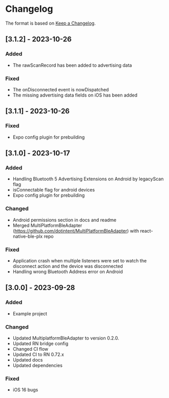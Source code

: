 # Changelog

The format is based on [Keep a Changelog](https://keepachangelog.com/en/1.1.0/).

## [3.1.2] - 2023-10-26

### Added

- The rawScanRecord has been added to advertising data

### Fixed

- The onDisconnected event is nowDispatched
- The missing advertising data fields on iOS has been added

## [3.1.1] - 2023-10-26

### Fixed

- Expo config plugin for prebuilding

## [3.1.0] - 2023-10-17

### Added

- Handling Bluetooth 5 Advertising Extensions on Android by legacyScan flag
- isConnectable flag for android devices
- Expo config plugin for prebuilding

### Changed

- Android permissions section in docs and readme
- Merged MultiPlatformBleAdapter (https://github.com/dotintent/MultiPlatformBleAdapter) with react-native-ble-plx repo

### Fixed

- Application crash when multiple listeners were set to watch the disconnect action and the device was disconnected
- Handling wrong Bluetooth Address error on Android

## [3.0.0] - 2023-09-28

### Added

- Example project

### Changed

- Updated MultiplatformBleAdapter to version 0.2.0.
- Updated RN bridge config
- Changed CI flow
- Updated CI to RN 0.72.x
- Updated docs
- Updated dependencies

### Fixed

- iOS 16 bugs
